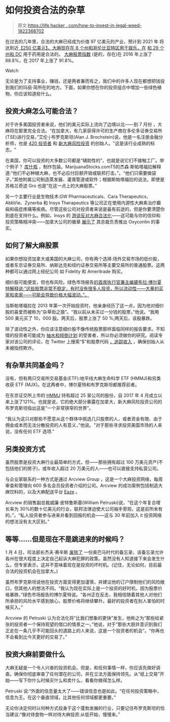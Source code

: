 # 如何投资合法的杂草

> 原文:[https://life hacker . com/how-to-invest-in-legal-weed-1822368702](https://lifehacker.com/how-to-invest-in-legal-weed-1822368702)

在过去的几年里，合法的大麻已经成为价值 97 亿美元的产业，预计到 2021 年 将达到近[【250 亿美元】。大麻现在在 8 个州和哥伦比亚特区用于娱乐，在](https://arcviewgroup.com/research/free-executive-summary/) [和 29 个州和 DC](http://www.governing.com/gov-data/state-marijuana-laws-map-medical-recreational.html) 用于药用是合法的。 [大麻股票指数](https://www.newcannabisventures.com/cannabis-stock-index/) (是的，存在)在 2016 年上涨了 88.8%，在 2017 年上涨了 91.8%。

Watch

无论是为了支持事业，赚钱，还是两者兼而有之，我们中的许多人现在都想把钱投到我们的玛丽·简所在的地方。下面，如果你想在你的投资组合中增加一些绿色植物，你应该知道些什么。

## 投资大麻怎么可能合法？

对于许多美国投资者来说，他们的美元实际上流向了边境以北——到 7 月份 ，大麻将在那里完全合法。“在加拿大，有几家获得许可的生产商在多伦多证券交易所(TSE)进行交易，”艾伦·j·布罗克斯坦(Alan J. Brochstein)说，他是一名注册金融分析师，也是 [420 投资者](https://marketfy.com/item/420investor/) 和 [新大麻风险投资](https://www.newcannabisventures.com/) 的创始人。"这是该行业成熟的标志。"

在美国，你可以投资的大多数公司都是“辅助性的”，也就是说它们不接触工厂。举个例子？ [库什瓶](https://www.kushbottles.com/) ，制作包装。MarijuanaStocks.comT5的杰森·斯帕塔福拉解释道:“他们不必种植大麻，也不必应付巨额开销或联邦打击。”。“他们只需要做袋子。”其他附属公司制造蒸发器、灌溉管道或软件；根据斯帕塔福拉的说法，即使是苏格兰奇迹 Gro 也是“在这一点上的大麻股票。”

另一个主要行业是生物技术:GW Pharmaceuticals、Cara Therapeutics、AbbVie、Zynerba 和 Insys Therapeutics 等公司正在使用内源性大麻素治疗癫痫和癌症疼痛等疾病。尽管这些公司对投资者来说是最有前途的，但是你要清楚你到底在支持什么。例如，Insys 的 [游说反对大麻合法化](https://www.washingtonpost.com/news/wonk/wp/2017/03/24/a-pharma-company-that-spent-500000-trying-to-keep-pot-illegal-just-got-dea-approval-for-synthetic-marijuana/)——这可能与你的信仰和投资策略相冲突——加拿大公司的徽章 [展示了](http://emblemcorp.com/team/) 其总裁负责推出 Oxycontin 的事实。

## 如何了解大麻股票

如果你想投资加拿大或美国的大麻公司，你有两个选择:场外交易市场的低价股，或者东京证券交易所、纳斯达克和纽约证券交易所等主要交易所的普通股票。这两种都可以通过网上经纪公司 如 Fidelity 和 Ameritrade 购买。

细价股可能便宜，但也有风险。绿色市场报告[的首席执行官兼主编黛布拉·博尔夏特解释说:“这些股票非常不稳定，有时没有很多人投资，所以流动性——大量的买家和卖家——可能会导致价格大幅波动。”。](https://www.greenmarketreport.com/) 

当斯帕塔福拉在 2013 年第一次开始投资时，他亲身经历了这一点，因为他对细价股的喜爱而被称为“杂草街之狼”。“我以前从未买过一分钱的股票，”他说。“我用 500 美元买了 10，000 股。两天后，股票上涨了 50 %;两天后，该股暴跌。

除了波动性之外，你应该注意细价股不像传统股票那样面临同样的报告要求。不知情的投资者可能成为 [抽水和倾倒计划](https://motherboard.vice.com/en_us/article/3dky5y/marijuana-investors-lost-billions-in-penny-stocks-last-year) 的受害者，所以你必须做你的研究。阅读专家对该公司的评论，在 Twitter 上搜索“$”和股票代码 [，追踪收入](https://www.newcannabisventures.com/cannabis-company-revenue-ranking/) ，确保创始人从未被指控欺诈。

## 有杂草共同基金吗？

没有，但有两只交易所交易基金(ETF):地平线大麻生命科学 ETF (HMMJ)和另类收获 ETF (MJX)。在这两者中，博尔夏特和布罗克斯坦都推荐前者。

在东京证交所上市的 [HMMJ](https://www.horizonsetfs.com/hmmj) 持有超过 25 家公司的股份，自 2017 年 4 月成立以来上涨了121%。也就是说，它的绝大部分暴露在加拿大，新大麻风险投资公司的布罗克斯坦指出这是“一个非常狭窄的世界”。

“我认为这只对那些不愿意从这个群体中挑选几只股票的人，或者资金有限、由于佣金成本而无法分散投资的人有意义，”他说。"对于那些寻求投资美国市场的人来说，没有任何 ETF 选项."

## 另类投资方式

虽然股票是投资大麻行业最简单的方式，但——那些拥有超过 100 万美元资产(不包括他们的房子)，或年收入超过 20 万美元的人——也可以直接支持私营公司。

与企业家联系的一种方式是通过 Arcview Group ，这是一个大麻投资网络，每周审查和管理向 600 多名会员投资者介绍的公司。Arcview 的成功案例包括制造大麻饮料的，以及大麻配送平台 [Eaze](https://www.eaze.com/) 。

Arcview 的销售副总裁威廉·皮特鲁斯基(William Petruski)说，“在这个年复合增长率为 30%的数十亿美元的行业，联邦法律迫使大公司袖手旁观，这是前所未有的。”。“私人投资者参与进来并看到回报的机会——这与 30 年前加入 it 投资网络的想法没有太大区别。”

## 等等……但是现在不是跳进来的时候吗？

1 月 4 日，司法部长杰夫·赛辛斯 [废除了](https://gizmodo.com/how-jeff-sessions-weed-enforcement-reversal-could-impac-1821779558) 一份奥巴马时代的备忘录，该备忘录允许各州在很大程度上决定自己起诉大麻犯罪的政策。虽然没有人知道接下来会发生什么，但专家表示，这并不意味着现在是投资的坏时机。(记住，无论如何，目前最合法的投资机会在加拿大。)

虽然布罗克斯坦说他在投资方面变得更加谨慎，并建议他的订户限制他们的风险敞口，但其他人的想法不同。“我认为现在实际上是一个投资的好时机，因为股票价格暴跌，”绿色市场报告的博尔夏特说。“各州正在反击，我相信随着其他人对他们所承担的风险水平感到放心，股票价格将继续攀升。最好的投资者在别人害怕的时候买入。”

Arcview 的 Petruski 认为合法化将“比我们想象的更快”发生，他称之为“那些给紧张的投资者一个保持观望的借口的情景之一。”他说，对于“那些大胆并意识到我们正走在一条几乎不可能回头的道路上的人来说，这是一个投资者的机会”。“你再也不会看到比今天更好的交易了。”

## 投资大麻前要做什么

大麻无疑是一个令人兴奋的投资机会。但是，和任何事情一样，你应该先做好调查。确保你彻底审查了任何潜在的公司，并在立法方面保持领先。从“纸上交易”开始——写下你什么时候买什么和卖什么，看看你做得怎么样。

Petruski 说:“外面的信息量太大了——错误信息也是如此。“在任何投资策略中，信息为王。在这个垂直领域，比其他任何领域都更重要。”

无论你决定何时以何种方式投身于这个蓬勃发展的行业，只要记住布罗克斯坦的恰当建议:“像对待食物一样对待大麻投资:从低开始，慢慢来。”